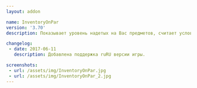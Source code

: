 ```yaml
---
layout: addon

name: InventoryOnPar
version: '3.70'
description: Показывает уровень надетых на Вас предметов, считает условные очки. Команда /iop - показывает все доступные команды аддона, которые помогут вам в его настройке.

changelog:
 - date: 2017-06-11
   description: Добавлена поддержка ruRU версии игры.

screenshots:
 - url: /assets/img/InventoryOnPar.jpg
 - url: /assets/img/InventoryOnPar_2.jpg
---
```

